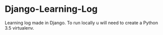 # Django-Learning-Log
Learning log made in Django.
To run locally u will need to create a Python 3.5 virtualenv.
